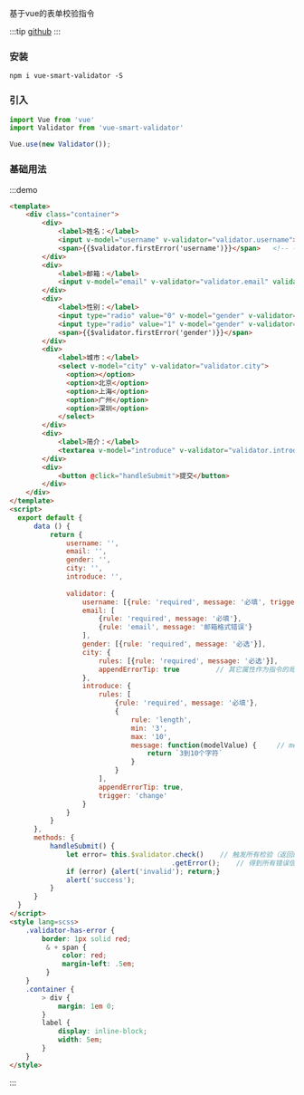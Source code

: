 基于vue的表单校验指令

:::tip
[github](https://github.com/mlxiao93/vue-smart-validator)
:::

### 安装

```shell
npm i vue-smart-validator -S
```

### 引入
```javascript
import Vue from 'vue'
import Validator from 'vue-smart-validator'

Vue.use(new Validator());
```

### 基础用法

<script>
  export default {
      data () {
          return {
              username: '',
              email: '',
              gender: '',
              city: '',
              introduce: '',
              
              validator: {
                  username: [{rule: 'required', message: '必填', trigger: 'blur'}],    // 默认trigger为change
                  email: [
                      {rule: 'required', message: '必填'}, 
                      {rule: 'email', message: '邮箱格式错误'}
                  ],
                  gender: [{rule: 'required', message: '必选'}],
                  city: {
                      rules: [{rule: 'required', message: '必选'}],      // 当validator指令传入对象时，取rules属性作为校验规则
                      appendErrorTip: true         // 其它属性作为指令的局部options（此处与标签上写 validatro-appendErrorTip="true" 相同效果）
                  },
                  introduce: {
                      rules: [
                          {rule: 'required', message: '必填'},
                          {
                              rule: 'length',
                              min: '3',
                              max: '10',
                              message: function(modelValue) {     // message可传入函数
                                  return `3到10个字符`
                              }
                          }
                      ],
                      appendErrorTip: true,
                      trigger: 'change'
                  }
              }
          }
      },
      methods: {
          handleSubmit() {
              let error= this.$validator.check()    // 触发所有检验（返回的任是$validator）
                                        .getError();    // 得到所有错误信息
              if (error) {alert('invalid'); return;}
              alert('success');
          }
      }
  }
</script>
<style lang=scss>
    .validator-has-error {
        border: 1px solid red;
         & + span {
             color: red;
             margin-left: .5em;
         }
    }
    .container {
        > div {
            margin: 1em 0;
        }
        label {
            display: inline-block;
            width: 5em;
        }
    }
</style>

:::demo
```html
<template>
    <div class="container">
        <div>
            <label>姓名：</label>
            <input v-model="username" v-validator="validator.username">
            <span>{{$validator.firstError('username')}}</span>   <!-- 手动添加错误提示 -->
        </div>
        <div>
            <label>邮箱：</label>
            <input v-model="email" v-validator="validator.email" validator-appendErrorTip="ture">  <!-- 自动添加错误提示 -->
        </div>
        <div>
            <label>性别：</label>
            <input type="radio" value="0" v-model="gender" v-validator="validator.gender">男
            <input type="radio" value="1" v-model="gender" v-validator="validator.gender">女
            <span>{{$validator.firstError('gender')}}</span>
        </div>
        <div>
            <label>城市：</label>
            <select v-model="city" v-validator="validator.city">
              <option></option>
              <option>北京</option>
              <option>上海</option>
              <option>广州</option>
              <option>深圳</option>
            </select>
        </div>
        <div>
            <label>简介：</label>
            <textarea v-model="introduce" v-validator="validator.introduce"></textarea>
        </div>
        <div>
            <button @click="handleSubmit">提交</button>
        </div>
    </div>
</template>
<script>
  export default {
      data () {
          return {
              username: '',
              email: '',
              gender: '',
              city: '',
              introduce: '',
              
              validator: {
                  username: [{rule: 'required', message: '必填', trigger: 'blur'}],    // 默认trigger为change
                  email: [
                      {rule: 'required', message: '必填'}, 
                      {rule: 'email', message: '邮箱格式错误'}
                  ],
                  gender: [{rule: 'required', message: '必选'}],
                  city: {
                      rules: [{rule: 'required', message: '必选'}],      // 当validator指令传入对象时，取rules属性作为校验规则
                      appendErrorTip: true         // 其它属性作为指令的局部options（此处与标签上写 validatro-appendErrorTip="true" 相同效果）
                  },
                  introduce: {
                      rules: [
                          {rule: 'required', message: '必填'},
                          {
                              rule: 'length',
                              min: '3',
                              max: '10',
                              message: function(modelValue) {     // message可传入函数
                                  return `3到10个字符`
                              }
                          }
                      ],
                      appendErrorTip: true,
                      trigger: 'change'
                  }
              }
          }
      },
      methods: {
          handleSubmit() {
              let error= this.$validator.check()    // 触发所有检验（返回的任是$validator）
                                        .getError();    // 得到所有错误信息
              if (error) {alert('invalid'); return;}
              alert('success');
          }
      }
  }
</script>
<style lang=scss>
    .validator-has-error {
        border: 1px solid red;
         & + span {
             color: red;
             margin-left: .5em;
         }
    }
    .container {
        > div {
            margin: 1em 0;
        }
        label {
            display: inline-block;
            width: 5em;
        }
    }
</style>

```
:::